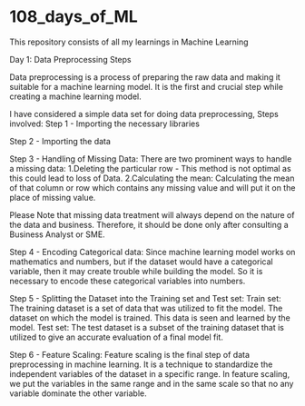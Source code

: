 # 108_days_of_ML
This repository consists of all my learnings in Machine Learning

Day 1: Data Preprocessing Steps 

Data preprocessing is a process of preparing the raw data and making it suitable for a machine learning model. It is the first and crucial step while creating a machine learning model.

I have considered a simple data set for doing data preprocessing,
Steps involved:
Step 1 - Importing the necessary libraries 

Step 2 - Importing the data

Step 3 - Handling of Missing Data:
         There are two prominent ways to handle a missing data:
         1.Deleting the particular row - This method is not optimal as this could lead to loss of Data. 
         2.Calculating the mean: Calculating the mean of that column or row which contains any missing value and will put it on the place of missing value.
         
Please Note that missing data treatment will always depend on the nature of the data and business. Therefore, it should be done only after consulting a Business Analyst or SME.         

Step 4 - Encoding Categorical data:
         Since machine learning model works on mathematics and numbers, but if the dataset would have a categorical variable, then it may create trouble while building          the model. So it is necessary to encode these categorical variables into numbers.
      
Step 5 - Splitting the Dataset into the Training set and Test set:
         Train set: The training dataset is a set of data that was utilized to fit the model. The dataset on which the model is trained. This data is seen and learned          by the model. 
         Test set: The test dataset is a subset of the training dataset that is utilized to give an accurate evaluation of a final model fit.
         
Step 6 - Feature Scaling:
         Feature scaling is the final step of data preprocessing in machine learning. 
         It is a technique to standardize the independent variables of the dataset in a specific range. 
         In feature scaling, we put the variables in the same range and in the same scale so that no any variable dominate the other variable.
         
